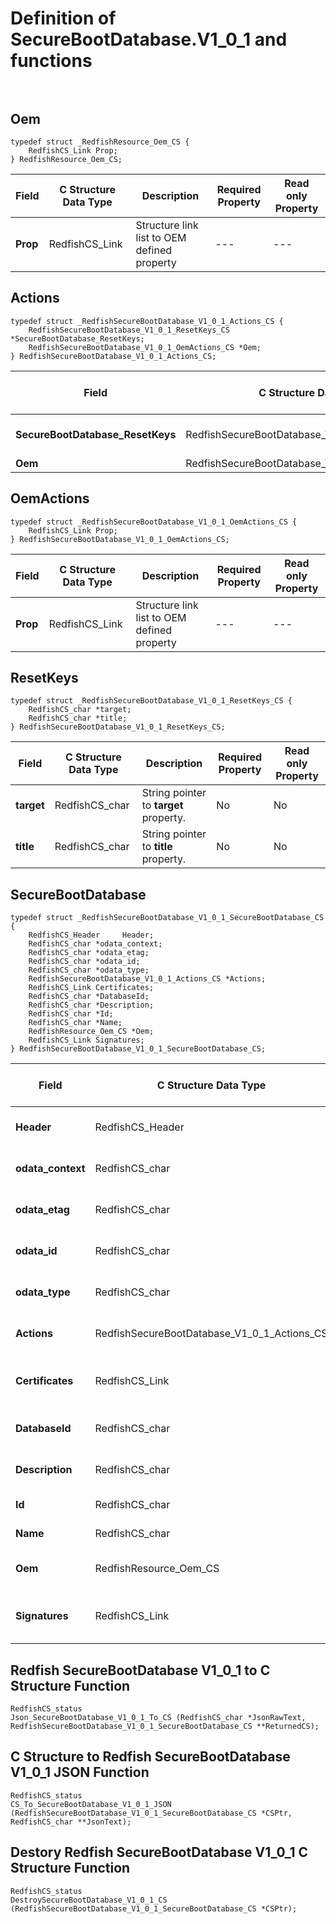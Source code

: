 # Definition of SecureBootDatabase.V1_0_1 and functions<br><br>

## Oem
    typedef struct _RedfishResource_Oem_CS {
        RedfishCS_Link Prop;
    } RedfishResource_Oem_CS;

|Field |C Structure Data Type|Description |Required Property|Read only Property
| ---  | --- | --- | --- | ---
|**Prop**|RedfishCS_Link| Structure link list to OEM defined property| ---| ---


## Actions
    typedef struct _RedfishSecureBootDatabase_V1_0_1_Actions_CS {
        RedfishSecureBootDatabase_V1_0_1_ResetKeys_CS *SecureBootDatabase_ResetKeys;
        RedfishSecureBootDatabase_V1_0_1_OemActions_CS *Oem;
    } RedfishSecureBootDatabase_V1_0_1_Actions_CS;

|Field |C Structure Data Type|Description |Required Property|Read only Property
| ---  | --- | --- | --- | ---
|**SecureBootDatabase_ResetKeys**|RedfishSecureBootDatabase_V1_0_1_ResetKeys_CS| Structure points to **#SecureBootDatabase.ResetKeys** property.| No| No
|**Oem**|RedfishSecureBootDatabase_V1_0_1_OemActions_CS| Structure points to **Oem** property.| No| No


## OemActions
    typedef struct _RedfishSecureBootDatabase_V1_0_1_OemActions_CS {
        RedfishCS_Link Prop;
    } RedfishSecureBootDatabase_V1_0_1_OemActions_CS;

|Field |C Structure Data Type|Description |Required Property|Read only Property
| ---  | --- | --- | --- | ---
|**Prop**|RedfishCS_Link| Structure link list to OEM defined property| ---| ---


## ResetKeys
    typedef struct _RedfishSecureBootDatabase_V1_0_1_ResetKeys_CS {
        RedfishCS_char *target;
        RedfishCS_char *title;
    } RedfishSecureBootDatabase_V1_0_1_ResetKeys_CS;

|Field |C Structure Data Type|Description |Required Property|Read only Property
| ---  | --- | --- | --- | ---
|**target**|RedfishCS_char| String pointer to **target** property.| No| No
|**title**|RedfishCS_char| String pointer to **title** property.| No| No


## SecureBootDatabase
    typedef struct _RedfishSecureBootDatabase_V1_0_1_SecureBootDatabase_CS {
        RedfishCS_Header     Header;
        RedfishCS_char *odata_context;
        RedfishCS_char *odata_etag;
        RedfishCS_char *odata_id;
        RedfishCS_char *odata_type;
        RedfishSecureBootDatabase_V1_0_1_Actions_CS *Actions;
        RedfishCS_Link Certificates;
        RedfishCS_char *DatabaseId;
        RedfishCS_char *Description;
        RedfishCS_char *Id;
        RedfishCS_char *Name;
        RedfishResource_Oem_CS *Oem;
        RedfishCS_Link Signatures;
    } RedfishSecureBootDatabase_V1_0_1_SecureBootDatabase_CS;

|Field |C Structure Data Type|Description |Required Property|Read only Property
| ---  | --- | --- | --- | ---
|**Header**|RedfishCS_Header|Redfish C structure header|---|---
|**odata_context**|RedfishCS_char| String pointer to **@odata.context** property.| No| No
|**odata_etag**|RedfishCS_char| String pointer to **@odata.etag** property.| No| No
|**odata_id**|RedfishCS_char| String pointer to **@odata.id** property.| Yes| No
|**odata_type**|RedfishCS_char| String pointer to **@odata.type** property.| Yes| No
|**Actions**|RedfishSecureBootDatabase_V1_0_1_Actions_CS| Structure points to **Actions** property.| No| No
|**Certificates**|RedfishCS_Link| Structure link list to **Certificates** property.| No| Yes
|**DatabaseId**|RedfishCS_char| String pointer to **DatabaseId** property.| No| Yes
|**Description**|RedfishCS_char| String pointer to **Description** property.| No| Yes
|**Id**|RedfishCS_char| String pointer to **Id** property.| Yes| Yes
|**Name**|RedfishCS_char| String pointer to **Name** property.| Yes| Yes
|**Oem**|RedfishResource_Oem_CS| Structure points to **Oem** property.| No| No
|**Signatures**|RedfishCS_Link| Structure link list to **Signatures** property.| No| Yes
## Redfish SecureBootDatabase V1_0_1 to C Structure Function
    RedfishCS_status
    Json_SecureBootDatabase_V1_0_1_To_CS (RedfishCS_char *JsonRawText, RedfishSecureBootDatabase_V1_0_1_SecureBootDatabase_CS **ReturnedCS);

## C Structure to Redfish SecureBootDatabase V1_0_1 JSON Function
    RedfishCS_status
    CS_To_SecureBootDatabase_V1_0_1_JSON (RedfishSecureBootDatabase_V1_0_1_SecureBootDatabase_CS *CSPtr, RedfishCS_char **JsonText);

## Destory Redfish SecureBootDatabase V1_0_1 C Structure Function
    RedfishCS_status
    DestroySecureBootDatabase_V1_0_1_CS (RedfishSecureBootDatabase_V1_0_1_SecureBootDatabase_CS *CSPtr);

